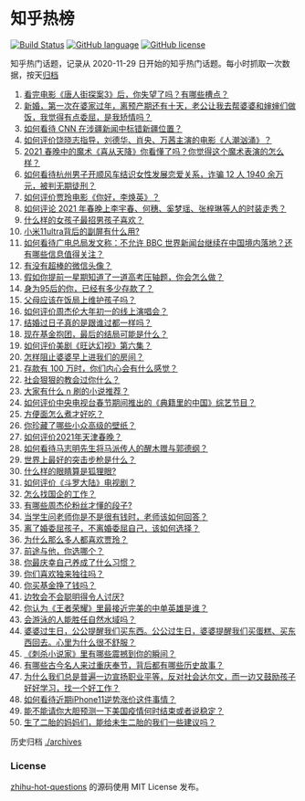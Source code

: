 # 知乎热榜
[![Build Status](https://github.com/ToWeLong/zhihu-hot-questions/workflows/CI/badge.svg)](https://github.com/ToWeLong/zhihu-hot-questions/actions)
[![GitHub language](https://img.shields.io/badge/language-golang-orange.svg)](https://golang.org/)
[![GitHub license](https://img.shields.io/github/license/ToWeLong/zhihu-hot-questions)](https://github.com/ToWeLong/zhihu-hot-questions/blob/main/LICENSE)

知乎热门话题，记录从 2020-11-29 日开始的知乎热门话题。每小时抓取一次数据，按天[归档](./archives)

<!-- BEGIN -->

1. [看完电影《唐人街探案3》后，你失望了吗？有哪些槽点？](https://www.zhihu.com/question/442574355)
1. [新婚，第一次在婆家过年，离预产期还有十天，老公让我去帮婆婆和婶婶们做饭，我觉得有点委屈，是我矫情吗？](https://www.zhihu.com/question/444053926)
1. [如何看待 CNN 在涉疆新闻中标错新疆位置？](https://www.zhihu.com/question/444080996)
1. [如何评价饶晓志指导，刘德华、肖央、万茜主演的电影《人潮汹涌》？](https://www.zhihu.com/question/443661027)
1. [2021 春晚中的魔术《喜从天降》你看懂了吗？你觉得这个魔术表演的怎么样？](https://www.zhihu.com/question/444004747)
1. [如何看待杭州男子开顺风车结识女性发展恋爱关系，诈骗 12 人 1940 余万元，被判无期徒刑？](https://www.zhihu.com/question/443917776)
1. [如何评价贾玲电影《你好，李焕英》？](https://www.zhihu.com/question/350520117)
1. [如何评论 2021 年春晚上李宇春、何穗、奚梦瑶、张梓琳等人的时装走秀？](https://www.zhihu.com/question/443978501)
1. [什么样的女孩子最招男孩子喜欢？](https://www.zhihu.com/question/356308668)
1. [小米11ultra背后的副屏有什么用?](https://www.zhihu.com/question/444063750)
1. [如何看待广电总局发文称：不允许 BBC 世界新闻台继续在中国境内落地？还有哪些信息值得关注？](https://www.zhihu.com/question/444040251)
1. [有没有超棒的微信头像？](https://www.zhihu.com/question/432712007)
1. [假如你提前一星期知道了一道高考压轴题，你会怎么做？](https://www.zhihu.com/question/441336497)
1. [身为95后的你，已经有多少存款了？](https://www.zhihu.com/question/394458863)
1. [父母应该在饭局上维护孩子吗？](https://www.zhihu.com/question/419829368)
1. [如何评价周杰伦大年初一的线上演唱会？](https://www.zhihu.com/question/444107810)
1. [结婚过日子真的是跟谁过都一样吗？](https://www.zhihu.com/question/434106172)
1. [现在基金抱团，最后的结局可能是什么？](https://www.zhihu.com/question/438846560)
1. [如何评价美剧《旺达幻视》第六集？](https://www.zhihu.com/question/444083641)
1. [怎样阻止婆婆早上进我们的房间？](https://www.zhihu.com/question/397638274)
1. [存款有 100 万时，你们内心会有什么感觉？](https://www.zhihu.com/question/435393939)
1. [社会狠狠的教会过你什么？](https://www.zhihu.com/question/431538148)
1. [大家有什么 n 刷的小说推荐？](https://www.zhihu.com/question/375441680)
1. [如何评价中央电视台春节期间推出的《典籍里的中国》综艺节目？](https://www.zhihu.com/question/444106315)
1. [方便面怎么煮才好吃？](https://www.zhihu.com/question/286332661)
1. [你珍藏了哪些小众高级的壁纸？](https://www.zhihu.com/question/434424393)
1. [如何评价2021年天津春晚？](https://www.zhihu.com/question/443858013)
1. [如何看待马志明先生将马派传人的醒木赠与郭德纲？](https://www.zhihu.com/question/443856454)
1. [世界上最好的突击步枪是什么？](https://www.zhihu.com/question/443302547)
1. [什么样的眼睛算是狐狸眼?](https://www.zhihu.com/question/299923465)
1. [如何评价《斗罗大陆》电视剧？](https://www.zhihu.com/question/318906674)
1. [怎么找国企的工作？](https://www.zhihu.com/question/287580085)
1. [有哪些周杰伦粉丝才懂的段子?](https://www.zhihu.com/question/38146372)
1. [当学生问老师你是不是很有钱时，老师该如何回答？](https://www.zhihu.com/question/438305748)
1. [离了婚委屈孩子，不离婚委屈自己，该如何选择？](https://www.zhihu.com/question/439000359)
1. [为什么那么多人都喜欢贾玲？](https://www.zhihu.com/question/318141683)
1. [前途与他，你选哪个？](https://www.zhihu.com/question/441190417)
1. [你最庆幸自己养成了什么习惯？](https://www.zhihu.com/question/393200731)
1. [你们喜欢独来独往吗？](https://www.zhihu.com/question/439761145)
1. [你买基金挣了钱吗？](https://www.zhihu.com/question/410574473)
1. [边牧会不会聪明得令人讨厌?](https://www.zhihu.com/question/393601336)
1. [你认为《王者荣耀》里最接近完美的中单英雄是谁？](https://www.zhihu.com/question/441413465)
1. [会游泳的人能胜任自然水域吗？](https://www.zhihu.com/question/308185916)
1. [婆婆过生日，公公提醒我们买东西。公公过生日，婆婆提醒我们买蛋糕、买东西回去。心里为什么很不舒服？](https://www.zhihu.com/question/308825931)
1. [《刺杀小说家》里有哪些震撼到你的瞬间？](https://www.zhihu.com/question/315928062)
1. [有哪些古今名人来过重庆奉节，背后都有哪些历史故事？](https://www.zhihu.com/question/444040639)
1. [为什么我们总是普遍一边宣扬职业平等，反对社会达尔文，而一边又鼓励孩子好好学习，找一个好工作？](https://www.zhihu.com/question/443552685)
1. [如何看待近期iPhone11逆势涨价这件事情？](https://www.zhihu.com/question/439628528)
1. [能不能请你大胆预测一下美国疫情何时结束或者说稳定？](https://www.zhihu.com/question/440957753)
1. [生了二胎的妈妈们，能给未生二胎的我们一些建议吗？](https://www.zhihu.com/question/436999648)

<!-- END -->

历史归档 [./archives](./archives)


### License
[zhihu-hot-questions](https://github.com/towelong/zhihu-hot-questions) 的源码使用 MIT License 发布。